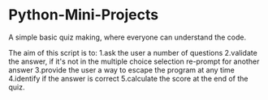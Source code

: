 # Python-Mini-Projects

A simple basic quiz making, where everyone can understand the code.

The aim of this script is to:
1.ask the user a number of questions
2.validate the answer, if it's not in the multiple choice selection re-prompt for another answer
3.provide the user a way to escape the program at any time
4.identify if the answer is correct
5.calculate the score at the end of the quiz.

